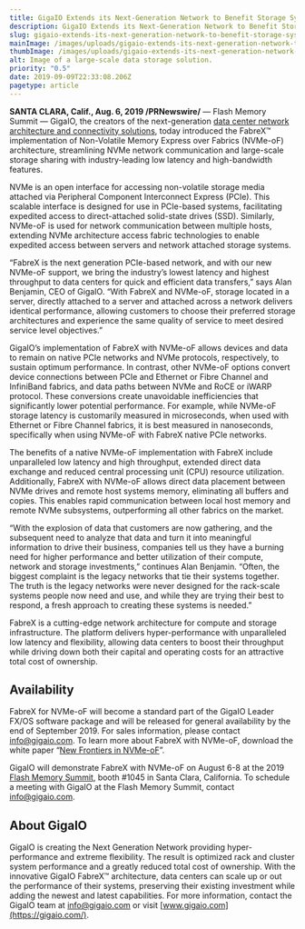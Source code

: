 ```yaml
---
title: GigaIO Extends its Next-Generation Network to Benefit Storage Systems
description: GigaIO Extends its Next-Generation Network to Benefit Storage Systems
slug: gigaio-extends-its-next-generation-network-to-benefit-storage-systems
mainImage: /images/uploads/gigaio-extends-its-next-generation-network-to-benefit-storage-systems-featured.jpg
thumbImage: /images/uploads/gigaio-extends-its-next-generation-network-to-benefit-storage-systems-thumb.jpg
alt: Image of a large-scale data storage solution.
priority: "0.5"
date: 2019-09-09T22:33:08.206Z
pagetype: article
---
```

**SANTA CLARA, Calif., Aug. 6, 2019 /PRNewswire/** — Flash Memory Summit — GigaIO, the creators of the next-generation [data center network architecture and connectivity solutions](https://gigaio.com/), today introduced the FabreX™ implementation of Non-Volatile Memory Express over Fabrics (NVMe-oF) architecture, streamlining NVMe network communication and large-scale storage sharing with industry-leading low latency and high-bandwidth features.

NVMe is an open interface for accessing non-volatile storage media attached via Peripheral Component Interconnect Express (PCIe).  This scalable interface is designed for use in PCIe-based systems, facilitating expedited access to direct-attached solid-state drives (SSD). Similarly, NVMe-oF is used for network communication between multiple hosts, extending NVMe architecture access fabric technologies to enable expedited access between servers and network attached storage systems.

“FabreX is the next generation PCIe-based network, and with our new NVMe-oF support, we bring the industry’s lowest latency and highest throughput to data centers for quick and efficient data transfers,” says Alan Benjamin, CEO of GigaIO.  “With FabreX and NVMe-oF, storage located in a server, directly attached to a server and attached across a network delivers identical performance, allowing customers to choose their preferred storage architectures and experience the same quality of service to meet desired service level objectives.”

GigaIO’s implementation of FabreX with NVMe-oF allows devices and data to remain on native PCIe networks and NVMe protocols, respectively, to sustain optimum performance. In contrast, other NVMe-oF options convert device connections between PCIe and Ethernet or Fibre Channel and InfiniBand fabrics, and data paths between NVMe and RoCE or iWARP protocol. These conversions create unavoidable inefficiencies that significantly lower potential performance. For example, while NVMe-oF storage latency is customarily measured in microseconds, when used with Ethernet or Fibre Channel fabrics, it is best measured in nanoseconds, specifically when using NVMe-oF with FabreX native PCIe networks.

The benefits of a native NVMe-oF implementation with FabreX include unparalleled low latency and high throughput, extended direct data exchange and reduced central processing unit (CPU) resource utilization. Additionally, FabreX with NVMe-oF allows direct data placement between NVMe drives and remote host systems memory, eliminating all buffers and copies. This enables rapid communication between local host memory and remote NVMe subsystems, outperforming all other fabrics on the market.

“With the explosion of data that customers are now gathering, and the subsequent need to analyze that data and turn it into meaningful information to drive their business, companies tell us they have a burning need for higher performance and better utilization of their compute, network and storage investments,” continues Alan Benjamin.  “Often, the biggest complaint is the legacy networks that tie their systems together.  The truth is the legacy networks were never designed for the rack-scale systems people now need and use, and while they are trying their best to respond, a fresh approach to creating these systems is needed.”

FabreX is a cutting-edge network architecture for compute and storage infrastructure. The platform delivers hyper-performance with unparalleled low latency and flexibility, allowing data centers to boost their throughput while driving down both their capital and operating costs for an attractive total cost of ownership.

## Availability

FabreX for NVMe-oF will become a standard part of the GigaIO Leader FX/OS software package and will be released for general availability by the end of September 2019. For sales information, please contact [info@gigaio.com](<mailto: info@gigaio.com>). To learn more about FabreX with NVMe-oF, download the white paper “[New Frontiers in NVMe-oF](http://gigaio.com/wp-content/uploads/2019/05/GigaIO-FabreX-and-NVME-oF-Final.pdf)”.

GigaIO will demonstrate FabreX with NVMe-oF on August 6-8 at the 2019 [Flash Memory Summit](https://www.flashmemorysummit.com/), booth #1045 in Santa Clara, California. To schedule a meeting with GigaIO at the Flash Memory Summit, contact [info@gigaio.com](<mailto: info@gigaio.com>).

## About GigaIO

GigaIO is creating the Next Generation Network providing hyper-performance and extreme flexibility.  The result is optimized rack and cluster system performance and a greatly reduced total cost of ownership. With the innovative GigaIO FabreX™ architecture, data centers can scale up or out the performance of their systems, preserving their existing investment while adding the newest and latest capabilities. For more information, contact the GigaIO team at [info@gigaio.com](<mailto: info@gigaio.com>) or visit [www.gigaio.com](https://gigaio.com/).